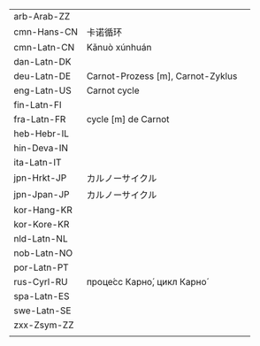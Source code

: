 | | | |
|-|-|-|
| arb-Arab-ZZ |  |  |
| cmn-Hans-CN | 卡诺循环 |  |
| cmn-Latn-CN | Kǎnuò xúnhuán |  |
| dan-Latn-DK |  |  |
| deu-Latn-DE | Carnot-Prozess [m], Carnot-Zyklus |  |
| eng-Latn-US | Carnot cycle |  |
| fin-Latn-FI |  |  |
| fra-Latn-FR | cycle [m] de Carnot |  |
| heb-Hebr-IL |  |  |
| hin-Deva-IN |  |  |
| ita-Latn-IT |  |  |
| jpn-Hrkt-JP | カルノーサイクル |  |
| jpn-Jpan-JP | カルノーサイクル |  |
| kor-Hang-KR |  |  |
| kor-Kore-KR |  |  |
| nld-Latn-NL |  |  |
| nob-Latn-NO |  |  |
| por-Latn-PT |  |  |
| rus-Cyrl-RU | проце́сс Карно́, цикл Карно́ |  |
| spa-Latn-ES |  |  |
| swe-Latn-SE |  |  |
| zxx-Zsym-ZZ |  |  |
|  |  |  |
